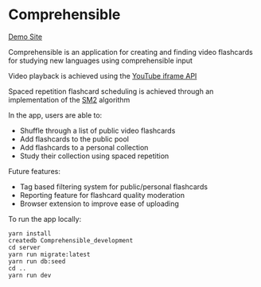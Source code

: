 # Comprehensible

[Demo Site](https://comprehensible.herokuapp.com/home)

Comprehensible is an application for creating and finding video flashcards for studying new languages using comprehensible input

Video playback is achieved using the [YouTube iframe API](https://developers.google.com/youtube/iframe_api_reference)

Spaced repetition flashcard scheduling is achieved through an implementation of the [SM2](https://www.supermemo.com/en/archives1990-2015/english/ol/sm2) algorithm

In the app, users are able to:
- Shuffle through a list of public video flashcards
- Add flashcards to the public pool
- Add flashcards to a personal collection
- Study their collection using spaced repetition

Future features:
- Tag based filtering system for public/personal flashcards
- Reporting feature for flashcard quality moderation
- Browser extension to improve ease of uploading


To run the app locally:
```
yarn install
createdb Comprehensible_development
cd server
yarn run migrate:latest
yarn run db:seed
cd ..
yarn run dev 
```





